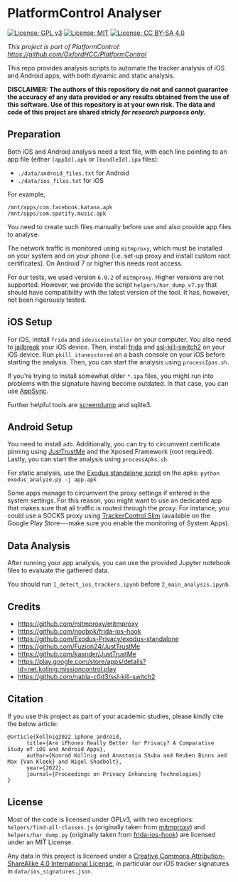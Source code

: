 # PlatformControl Analyser

[![License: GPL v3](https://img.shields.io/badge/License-GPLv3-blue.svg)](https://www.gnu.org/licenses/gpl-3.0) [![License: MIT](https://img.shields.io/badge/License-MIT-yellow.svg)](https://opensource.org/licenses/MIT) [![License: CC BY-SA 4.0](https://img.shields.io/badge/License-CC_BY--SA_4.0-lightgrey.svg)](https://creativecommons.org/licenses/by-sa/4.0/)

*This project is part of PlatformControl: <https://github.com/OxfordHCC/PlatformControl>*

This repo provides analysis scripts to automate the tracker analysis of iOS and Android apps, with both dynamic and static analysis.

**DISCLAIMER: The authors of this repository do not and cannot guarantee the accuracy of any data provided or any results obtained from the use of this software. Use of this repository is at your own risk. The data and code of this project are shared stricly *for research purposes only*.**

## Preparation

Both iOS and Android analysis need a text file, with each line pointing to an app file (either `[appId].apk` or `[bundleId].ipa` files):

- `./data/android_files.txt` for Android
- `./data/ios_files.txt` for iOS

For example,

```
/mnt/apps/com.facebook.katana.apk
/mnt/apps/com.spotify.music.apk
```

You need to create such files manually before use and also provide app files to analyse.

The network traffic is monitored using `mitmproxy`, which must be installed on your system and on your phone (i.e. set-up proxy and install custom root certificates). On Android 7 or higher this needs root access.

For our tests, we used version `6.0.2` of `mitmproxy`. Higher versions are not supported. However, we provide the script `helpers/har_dump_v7.py` that should have compatibility with the latest version of the tool. It has, however, not been rigorously tested.

## iOS Setup

For iOS, install `frida` and `ideviceinstaller` on your computer. You also need to [jailbreak](https://docs.google.com/spreadsheets/d/11DABHIIqwYQKj1L83AK9ywk_hYMjEkcaxpIg6phbTf0/edit#gid=1014970938) your iOS device. Then, install [frida](https://frida.re/docs/ios/#with-jailbreak) and [ssl-kill-switch2](https://github.com/nabla-c0d3/ssl-kill-switch2) on your iOS device. Run `pkill itunesstored` on a bash console on your iOS before starting the analysis. Then, you can start the analysis using `processIpas.sh`.

If you're trying to install somewhat older `*.ipa` files, you might run into problems with the signature having become outdated. In that case, you can use [AppSync](https://github.com/akemin-dayo/AppSync).

Further helpful tools are [screendump](https://www.reddit.com/r/jailbreak/comments/n6691l/free_release_screendumpfix14_make_screendump/) and sqlite3.

## Android Setup

You need to install `adb`. Additionally, you can try to circumvent certificate pinning using [JustTrustMe](https://github.com/kasnder/JustTrustMe) and the Xposed Framework (root required). Lastly, you can start the analysis using `processApks.sh`.

For static analysis, use the [Exodus standalone script](https://github.com/Exodus-Privacy/exodus-standalone) on the apks: `python exodus_analyze.py -j app.apk`

Some apps manage to circumvent the proxy settings if entered in the system settings. For this reason, you might want to use an dedicated app that makes sure that all traffic is routed through the proxy. For instance, you could use a SOCKS proxy using [TrackerControl Slim](https://play.google.com/store/apps/details?id=net.kollnig.missioncontrol.play) (available on the Google Play Store---make sure you enable the monitoring of System Apps).

## Data Analysis

After running your app analysis, you can use the provided Jupyter notebook files to evaluate the gathered data.

You should run `1_detect_ios_trackers.ipynb` before `2_main_analysis.ipynb`.

## Credits

- https://github.com/mitmproxy/mitmproxy
- https://github.com/noobpk/frida-ios-hook
- https://github.com/Exodus-Privacy/exodus-standalone
- https://github.com/Fuzion24/JustTrustMe
- https://github.com/kasnder/JustTrustMe
- https://play.google.com/store/apps/details?id=net.kollnig.missioncontrol.play
- https://github.com/nabla-c0d3/ssl-kill-switch2

## Citation

If you use this project as part of your academic studies, please kindly cite the below article:

```
@article{kollnig2022_iphone_android,
      title={Are iPhones Really Better for Privacy? A Comparative Study of iOS and Android Apps}, 
      author={Konrad Kollnig and Anastasia Shuba and Reuben Binns and Max {Van Kleek} and Nigel Shadbolt},
      year={2022},
      journal={Proceedings on Privacy Enhancing Technologies}
}
```

## License

Most of the code is licensed under GPLv3, with two exceptions: `helpers/find-all-classes.js` (originally taken from [mitmproxy](https://github.com/mitmproxy/mitmproxy)) and `helpers/har_dump.py` (originally taken from [frida-ios-hook](https://github.com/noobpk/frida-ios-hook)) are licensed under an MIT License.

Any data in this project is licensed under a [Creative Commons Attribution-ShareAlike 4.0 International License](https://creativecommons.org/licenses/by-sa/4.0/), in particular our iOS tracker signatures in `data/ios_signatures.json`.
